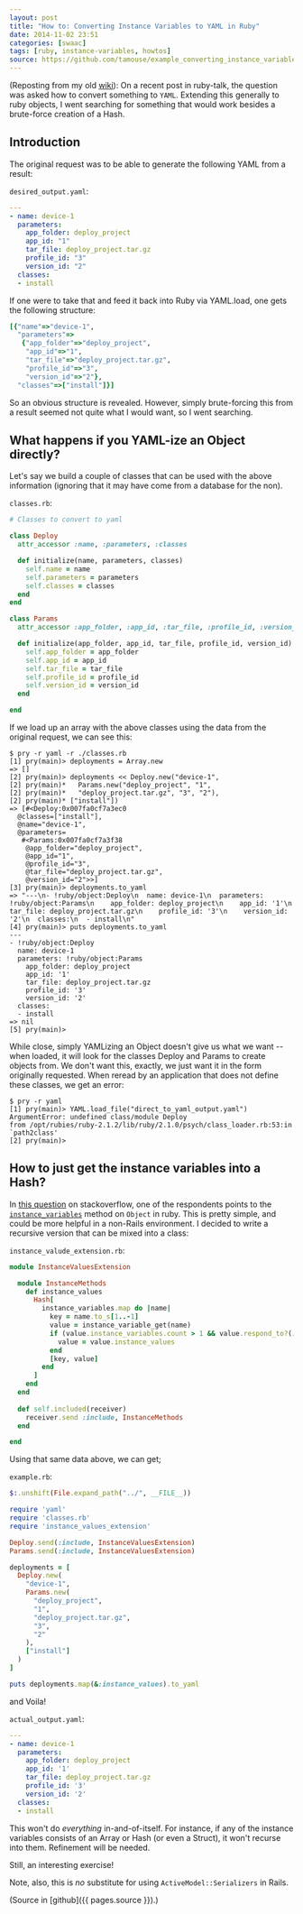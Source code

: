```yaml
---
layout: post
title: "How to: Converting Instance Variables to YAML in Ruby"
date: 2014-11-02 23:51
categories: [swaac]
tags: [ruby, instance-variables, howtos]
source: https://github.com/tamouse/example_converting_instance_variables_to_yaml_in_ruby
---
```

(Reposting from my old [wiki][tamwiki]):
On a recent post in ruby-talk, the question was asked how to convert something to `YAML`. Extending this generally to ruby objects, I went searching for something that would work besides a brute-force creation of a Hash.

## Introduction

The original request was to be able to generate the following YAML from a result:

`desired_output.yaml`:

``` yaml
---
- name: device-1
  parameters:
    app_folder: deploy_project
    app_id: "1"
    tar_file: deploy_project.tar.gz
    profile_id: "3"
    version_id: "2"
  classes:
  - install
```

If one were to take that and feed it back into Ruby via YAML.load, one gets the following structure:

``` ruby
[{"name"=>"device-1",
  "parameters"=>
   {"app_folder"=>"deploy_project",
    "app_id"=>"1",
    "tar_file"=>"deploy_project.tar.gz",
    "profile_id"=>"3",
    "version_id"=>"2"},
  "classes"=>["install"]}]

```

So an obvious structure is revealed. However, simply brute-forcing this from a result seemed not quite what I would want, so I went searching.

## What happens if you YAML-ize an Object directly?

Let's say we build a couple of classes that can be used with the above information (ignoring that it may have come from a database for the non).

`classes.rb`:

``` ruby
# Classes to convert to yaml

class Deploy
  attr_accessor :name, :parameters, :classes

  def initialize(name, parameters, classes)
    self.name = name
    self.parameters = parameters
    self.classes = classes
  end
end

class Params
  attr_accessor :app_folder, :app_id, :tar_file, :profile_id, :version_id

  def initialize(app_folder, app_id, tar_file, profile_id, version_id)
    self.app_folder = app_folder
    self.app_id = app_id
    self.tar_file = tar_file
    self.profile_id = profile_id
    self.version_id = version_id
  end

end

```


If we load up an array with the above classes using the data from the original request, we can see this:

``` 
$ pry -r yaml -r ./classes.rb
[1] pry(main)> deployments = Array.new
=> []
[2] pry(main)> deployments << Deploy.new("device-1",
[2] pry(main)*   Params.new("deploy_project", "1",
[2] pry(main)*   "deploy_project.tar.gz", "3", "2"),
[2] pry(main)* ["install"])
=> [#<Deploy:0x007fa0cf7a3ec0
  @classes=["install"],
  @name="device-1",
  @parameters=
   #<Params:0x007fa0cf7a3f38
    @app_folder="deploy_project",
    @app_id="1",
    @profile_id="3",
    @tar_file="deploy_project.tar.gz",
    @version_id="2">>]
[3] pry(main)> deployments.to_yaml
=> "---\n- !ruby/object:Deploy\n  name: device-1\n  parameters: !ruby/object:Params\n    app_folder: deploy_project\n    app_id: '1'\n    tar_file: deploy_project.tar.gz\n    profile_id: '3'\n    version_id: '2'\n  classes:\n  - install\n"
[4] pry(main)> puts deployments.to_yaml
---
- !ruby/object:Deploy
  name: device-1
  parameters: !ruby/object:Params
    app_folder: deploy_project
    app_id: '1'
    tar_file: deploy_project.tar.gz
    profile_id: '3'
    version_id: '2'
  classes:
  - install
=> nil
[5] pry(main)> 
```

While close, simply YAMLizing an Object doesn't give us what we want -- when loaded, it will look for the classes Deploy and Params to create objects from. We don't want this, exactly, we just want it in the form originally requested. When reread by an application that does not define
these classes, we get an error:

```
$ pry -r yaml
[1] pry(main)> YAML.load_file("direct_to_yaml_output.yaml")
ArgumentError: undefined class/module Deploy
from /opt/rubies/ruby-2.1.2/lib/ruby/2.1.0/psych/class_loader.rb:53:in `path2class'
[2] pry(main)> 
```

## How to just get the instance variables into a Hash?

In [this question][so_question] on stackoverflow, one of the respondents points to the [`instance_variables`][instance_variables_method] method on `Object` in ruby. This is pretty simple, and could be more helpful in a non-Rails environment. I decided to write a recursive version that can be mixed into a class:

`instance_valude_extension.rb`:

``` ruby
module InstanceValuesExtension

  module InstanceMethods
    def instance_values
      Hash[
        instance_variables.map do |name|
          key = name.to_s[1..-1]
          value = instance_variable_get(name)
          if (value.instance_variables.count > 1 && value.respond_to?(:instance_values))
            value = value.instance_values
          end
          [key, value]
        end
      ]
    end
  end
  
  def self.included(receiver)
    receiver.send :include, InstanceMethods
  end

end

```

Using that same data above, we can get;

`example.rb`:

``` ruby
$:.unshift(File.expand_path("../", __FILE__))

require 'yaml'
require 'classes.rb'
require 'instance_values_extension'

Deploy.send(:include, InstanceValuesExtension)
Params.send(:include, InstanceValuesExtension)

deployments = [
  Deploy.new(
    "device-1",
    Params.new(
      "deploy_project",
      "1",
      "deploy_project.tar.gz",
      "3",
      "2"
    ),
    ["install"]
  )
]

puts deployments.map(&:instance_values).to_yaml
```

and Voila!

`actual_output.yaml`:

``` yaml
---
- name: device-1
  parameters:
    app_folder: deploy_project
    app_id: '1'
    tar_file: deploy_project.tar.gz
    profile_id: '3'
    version_id: '2'
  classes:
  - install
```

This won't do *everything* in-and-of-itself. For instance, if any of the instance variables consists of an Array or Hash (or even a Struct), it won't recurse into them. Refinement will be needed.

Still, an interesting exercise!

Note, also, this is *no* substitute for using `ActiveModel::Serializers` in Rails.

[so_question]: http://stackoverflow.com/questions/7638982/better-way-to-convert-several-instance-variables-into-hash-with-ruby 
[instance_variables_method]: http://www.rubydoc.info/stdlib/core/Object:instance_variables
[tamwiki]: http://wiki.tamouse.org/n=Technology.ConvertingInstanceVariablesToAHashInRuby 

(Source in [github]({{ pages.source }}).)


